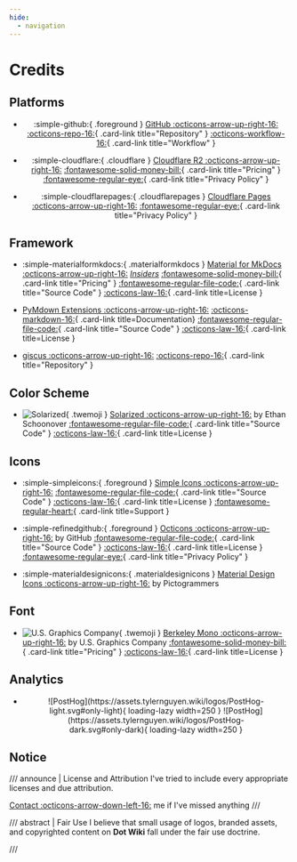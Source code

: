 ```yaml
---
hide:
  - navigation
---
```


# Credits

## Platforms

<div style="text-align:center;" class="grid cards" markdown>

- :simple-github:{ .foreground } [GitHub :octicons-arrow-up-right-16:](https://github.com/)
[:octicons-repo-16:](https://github.com/tylernguyen/wiki){ .card-link title="Repository" }
[:octicons-workflow-16:](https://github.com/tylernguyen/wiki/blob/main/.github/workflows/build.yml){ .card-link title="Workflow" }

- :simple-cloudflare:{ .cloudflare } [Cloudflare R2 :octicons-arrow-up-right-16:](https://www.cloudflare.com/products/r2/)
[:fontawesome-solid-money-bill:](https://developers.cloudflare.com/r2/pricing/){ .card-link title="Pricing" }
[:fontawesome-regular-eye:](https://www.cloudflare.com/privacypolicy/){ .card-link title="Privacy Policy" }

- :simple-cloudflarepages:{ .cloudflarepages } [Cloudflare Pages :octicons-arrow-up-right-16:](https://pages.cloudflare.com/)
[:fontawesome-regular-eye:](https://www.cloudflare.com/privacypolicy/){ .card-link title="Privacy Policy" }

</div>

## Framework

<div class="grid cards" markdown>

- :simple-materialformkdocs:{ .materialformkdocs } [Material for MkDocs :octicons-arrow-up-right-16:](https://squidfunk.github.io/mkdocs-material/) [*Insiders*](https://squidfunk.github.io/mkdocs-material/insiders/)
[:fontawesome-solid-money-bill:](https://github.com/sponsors/squidfunk){ .card-link title="Pricing" }
[:fontawesome-regular-file-code:](https://github.com/squidfunk/mkdocs-material){ .card-link title="Source Code" }
[:octicons-law-16:](https://github.com/squidfunk/mkdocs-material/blob/master/LICENSE){ .card-link title=License }

- [PyMdown Extensions :octicons-arrow-up-right-16:](https://facelessuser.github.io/pymdown-extensions/)
[:octicons-markdown-16:](https://facelessuser.github.io/pymdown-extensions/){ .card-link title=Documentation}
[:fontawesome-regular-file-code:](https://github.com/facelessuser/pymdown-extensions/tree/main){ .card-link title="Source Code" }
[:octicons-law-16:](https://github.com/facelessuser/pymdown-extensions/blob/main/LICENSE.md){ .card-link title=License }

- [giscus :octicons-arrow-up-right-16:](https://giscus.app/)
[:octicons-repo-16:](https://github.com/giscus/giscus){ .card-link title="Repository" }

</div>

## Color Scheme

<div class="grid cards" markdown>

- ![Solarized](https://assets.tylernguyen.wiki/logos/solarized.png){ .twemoji } [Solarized :octicons-arrow-up-right-16:](https://ethanschoonover.com/solarized/) by Ethan Schoonover
[:fontawesome-regular-file-code:](https://github.com/altercation/solarized){ .card-link title="Source Code" }
[:octicons-law-16:](https://github.com/altercation/solarized/blob/master/LICENSE){ .card-link title=License }

</div>

## Icons

<div class="grid cards" markdown>

- :simple-simpleicons:{ .foreground } [Simple Icons :octicons-arrow-up-right-16:](https://simpleicons.org/)
[:fontawesome-regular-file-code:](https://github.com/simple-icons/simple-icons){ .card-link title="Source Code" }
[:octicons-law-16:](https://github.com/simple-icons/simple-icons/blob/develop/LICENSE.md){ .card-link title=License }
[:fontawesome-regular-heart:](https://opencollective.com/simple-icons){ .card-link title=Support }

- :simple-refinedgithub:{ .foreground } [Octicons :octicons-arrow-up-right-16:](https://primer.style/foundations/icons) by GitHub
[:fontawesome-regular-file-code:](https://github.com/primer/octicons){ .card-link title="Source Code" }
[:octicons-law-16:](https://github.com/primer/octicons/blob/main/LICENSE){ .card-link title=License }
[:fontawesome-regular-eye:](https://docs.github.com/en/site-policy/privacy-policies/github-privacy-statement){ .card-link title="Privacy Policy" }

</div>

<div class="grid cards" markdown>

- :simple-materialdesignicons:{ .materialdesignicons } [Material Design Icons :octicons-arrow-up-right-16:](https://pictogrammers.com/library/mdi/) by Pictogrammers

</div>

## Font

<div class="grid cards" markdown>

- ![U.S. Graphics Company](https://assets.tylernguyen.wiki/logos/Berkeley-Graphics.png){ .twemoji } [Berkeley Mono :octicons-arrow-up-right-16:](https://usgraphics.com/products/berkeley-mono) by U.S. Graphics Company
[:fontawesome-solid-money-bill:](https://berkeleygraphics.com/products/){ .card-link title="Pricing" }
[:octicons-law-16:](https://berkeleygraphics.com/legal/license/){ .card-link title=License }

</div>

## Analytics

<div class="grid cards" markdown>

- <figure markdown>
    <p align="center">
    ![PostHog](https://assets.tylernguyen.wiki/logos/PostHog-light.svg#only-light){ loading-lazy width=250 }
    ![PostHog](https://assets.tylernguyen.wiki/logos/PostHog-dark.svg#only-dark){ loading-lazy width=250 }
    </p>
    </figure>

</div>

## Notice

/// announce | License and Attribution
I've tried to include every appropriate licenses and due attribution.

[Contact :octicons-arrow-down-left-16:](contact.md) me if I've missed anything
///

/// abstract | Fair Use
I believe that small usage of logos, branded assets, and copyrighted content on __Dot Wiki__ fall under the fair use doctrine.

///
